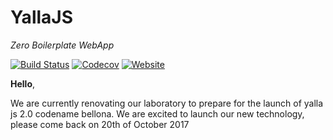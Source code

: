 YallaJS
=======
*Zero Boilerplate WebApp*

[![Build Status](https://travis-ci.org/yallajs/yalla.svg?branch=master)](https://travis-ci.org/yallajs/yalla)
[![Codecov](https://img.shields.io/codecov/c/github/yallajs/yalla.svg)](https://codecov.io/gh/yallajs/yalla)
[![Website](https://img.shields.io/website-up-down-green-red/http/yallajs.io.svg?label=yallajs.io)](http://yallajs.io)

**Hello**, 

We are currently renovating our laboratory to prepare for the launch of yalla js 2.0 codename bellona. 
We are excited to launch our new technology, please come back on 20th of October 2017